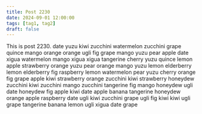 ```yaml
---
title: Post 2230
date: 2024-09-01 12:00:00
tags: [tag1, tag2]
draft: false
---
```

This is post 2230.
date
yuzu
kiwi
zucchini
watermelon
zucchini
grape
quince
mango
orange
orange
ugli
fig
grape
mango
yuzu
pear
apple
date
xigua
watermelon
mango
xigua
xigua
tangerine
cherry
yuzu
quince
lemon
apple
strawberry
orange
yuzu
pear
orange
mango
yuzu
lemon
elderberry
lemon
elderberry
fig
raspberry
lemon
watermelon
pear
yuzu
cherry
orange
fig
grape
apple
kiwi
strawberry
orange
zucchini
kiwi
strawberry
honeydew
zucchini
kiwi
zucchini
mango
zucchini
tangerine
fig
mango
honeydew
ugli
date
honeydew
fig
apple
kiwi
date
apple
banana
tangerine
honeydew
orange
apple
raspberry
date
ugli
kiwi
zucchini
grape
ugli
fig
kiwi
kiwi
ugli
grape
tangerine
banana
lemon
ugli
xigua
date
grape
